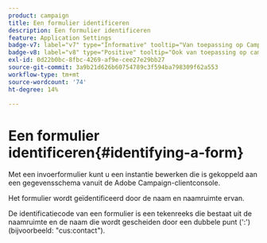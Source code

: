 ```yaml
---
product: campaign
title: Een formulier identificeren
description: Een formulier identificeren
feature: Application Settings
badge-v7: label="v7" type="Informative" tooltip="Van toepassing op Campaign Classic v7"
badge-v8: label="v8" type="Positive" tooltip="Ook van toepassing op campagne v8"
exl-id: 0d22b0bc-8fbc-4269-af9e-cee27e29bb27
source-git-commit: 3a9b21d626b60754789c3f594ba798309f62a553
workflow-type: tm+mt
source-wordcount: '74'
ht-degree: 14%

---
```


# Een formulier identificeren{#identifying-a-form}



Met een invoerformulier kunt u een instantie bewerken die is gekoppeld aan een gegevensschema vanuit de Adobe Campaign-clientconsole.

Het formulier wordt geïdentificeerd door de naam en naamruimte ervan.

De identificatiecode van een formulier is een tekenreeks die bestaat uit de naamruimte en de naam die wordt gescheiden door een dubbele punt (&#39;:&#39;) (bijvoorbeeld: &quot;cus:contact&quot;).
